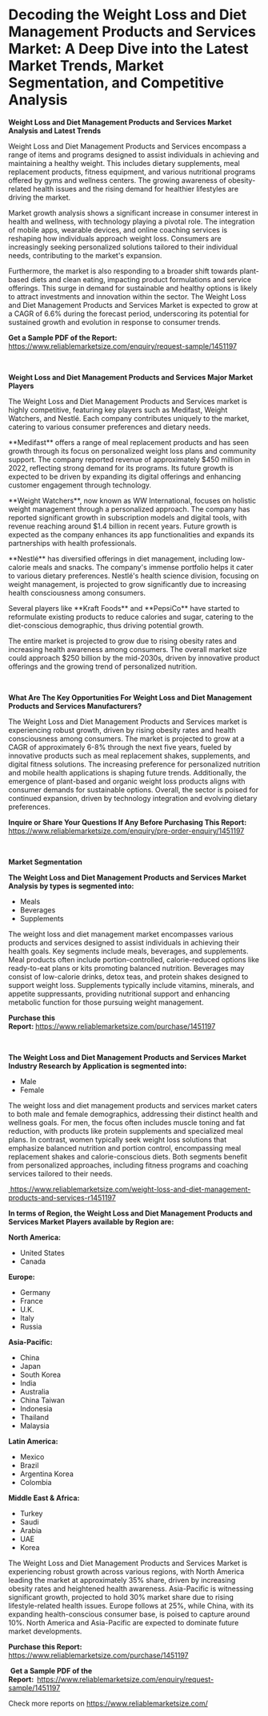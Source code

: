 <p><h1>Decoding the Weight Loss and Diet Management Products and Services Market: A Deep Dive into the Latest Market Trends, Market Segmentation, and Competitive Analysis</h1></p><p><strong>Weight Loss and Diet Management Products and Services Market Analysis and Latest Trends</strong></p>
<p><p>Weight Loss and Diet Management Products and Services encompass a range of items and programs designed to assist individuals in achieving and maintaining a healthy weight. This includes dietary supplements, meal replacement products, fitness equipment, and various nutritional programs offered by gyms and wellness centers. The growing awareness of obesity-related health issues and the rising demand for healthier lifestyles are driving the market.</p><p>Market growth analysis shows a significant increase in consumer interest in health and wellness, with technology playing a pivotal role. The integration of mobile apps, wearable devices, and online coaching services is reshaping how individuals approach weight loss. Consumers are increasingly seeking personalized solutions tailored to their individual needs, contributing to the market's expansion.</p><p>Furthermore, the market is also responding to a broader shift towards plant-based diets and clean eating, impacting product formulations and service offerings. This surge in demand for sustainable and healthy options is likely to attract investments and innovation within the sector. The Weight Loss and Diet Management Products and Services Market is expected to grow at a CAGR of 6.6% during the forecast period, underscoring its potential for sustained growth and evolution in response to consumer trends.</p></p>
<p><strong>Get a Sample PDF of the Report:&nbsp;</strong> <a href="https://www.reliablemarketsize.com/enquiry/request-sample/1451197?utm_campaign=2439&utm_medium=2&utm_source=Github&utm_content=ia&utm_term=11032025&utm_id=weight-loss-and-diet-management-products-and-services">https://www.reliablemarketsize.com/enquiry/request-sample/1451197</a></p>
<p>&nbsp;</p>
<p><strong>Weight Loss and Diet Management Products and Services Major Market Players</strong></p>
<p><p>The Weight Loss and Diet Management Products and Services market is highly competitive, featuring key players such as Medifast, Weight Watchers, and Nestlé. Each company contributes uniquely to the market, catering to various consumer preferences and dietary needs.</p><p>**Medifast** offers a range of meal replacement products and has seen growth through its focus on personalized weight loss plans and community support. The company reported revenue of approximately $450 million in 2022, reflecting strong demand for its programs. Its future growth is expected to be driven by expanding its digital offerings and enhancing customer engagement through technology.</p><p>**Weight Watchers**, now known as WW International, focuses on holistic weight management through a personalized approach. The company has reported significant growth in subscription models and digital tools, with revenue reaching around $1.4 billion in recent years. Future growth is expected as the company enhances its app functionalities and expands its partnerships with health professionals.</p><p>**Nestlé** has diversified offerings in diet management, including low-calorie meals and snacks. The company's immense portfolio helps it cater to various dietary preferences. Nestlé's health science division, focusing on weight management, is projected to grow significantly due to increasing health consciousness among consumers.</p><p>Several players like **Kraft Foods** and **PepsiCo** have started to reformulate existing products to reduce calories and sugar, catering to the diet-conscious demographic, thus driving potential growth.</p><p>The entire market is projected to grow due to rising obesity rates and increasing health awareness among consumers. The overall market size could approach $250 billion by the mid-2030s, driven by innovative product offerings and the growing trend of personalized nutrition.</p></p>
<p>&nbsp;</p>
<p><strong>What Are The Key Opportunities For Weight Loss and Diet Management Products and Services Manufacturers?</strong></p>
<p><p>The Weight Loss and Diet Management Products and Services market is experiencing robust growth, driven by rising obesity rates and health consciousness among consumers. The market is projected to grow at a CAGR of approximately 6-8% through the next five years, fueled by innovative products such as meal replacement shakes, supplements, and digital fitness solutions. The increasing preference for personalized nutrition and mobile health applications is shaping future trends. Additionally, the emergence of plant-based and organic weight loss products aligns with consumer demands for sustainable options. Overall, the sector is poised for continued expansion, driven by technology integration and evolving dietary preferences.</p></p>
<p><strong>Inquire or Share Your Questions If Any Before Purchasing This Report:</strong> <a href="https://www.reliablemarketsize.com/enquiry/pre-order-enquiry/1451197?utm_campaign=2439&utm_medium=2&utm_source=Github&utm_content=ia&utm_term=11032025&utm_id=weight-loss-and-diet-management-products-and-services">https://www.reliablemarketsize.com/enquiry/pre-order-enquiry/1451197</a></p>
<p>&nbsp;</p>
<p><strong>Market Segmentation</strong></p>
<p><strong>The Weight Loss and Diet Management Products and Services Market Analysis by types is segmented into:</strong></p>
<p><ul><li>Meals</li><li>Beverages</li><li>Supplements</li></ul></p>
<p><p>The weight loss and diet management market encompasses various products and services designed to assist individuals in achieving their health goals. Key segments include meals, beverages, and supplements. Meal products often include portion-controlled, calorie-reduced options like ready-to-eat plans or kits promoting balanced nutrition. Beverages may consist of low-calorie drinks, detox teas, and protein shakes designed to support weight loss. Supplements typically include vitamins, minerals, and appetite suppressants, providing nutritional support and enhancing metabolic function for those pursuing weight management.</p></p>
<p><strong>Purchase this Report:&nbsp;</strong><a href="https://www.reliablemarketsize.com/purchase/1451197?utm_campaign=2439&utm_medium=2&utm_source=Github&utm_content=ia&utm_term=11032025&utm_id=weight-loss-and-diet-management-products-and-services">https://www.reliablemarketsize.com/purchase/1451197</a></p>
<p>&nbsp;</p>
<p><strong>The Weight Loss and Diet Management Products and Services Market Industry Research by Application is segmented into:</strong></p>
<p><ul><li>Male</li><li>Female</li></ul></p>
<p><p>The weight loss and diet management products and services market caters to both male and female demographics, addressing their distinct health and wellness goals. For men, the focus often includes muscle toning and fat reduction, with products like protein supplements and specialized meal plans. In contrast, women typically seek weight loss solutions that emphasize balanced nutrition and portion control, encompassing meal replacement shakes and calorie-conscious diets. Both segments benefit from personalized approaches, including fitness programs and coaching services tailored to their needs.</p></p>
<p><a href="https://www.reliablemarketsize.com/weight-loss-and-diet-management-products-and-services-r1451197?utm_campaign=2439&utm_medium=2&utm_source=Github&utm_content=ia&utm_term=11032025&utm_id=weight-loss-and-diet-management-products-and-services">&nbsp;https://www.reliablemarketsize.com/weight-loss-and-diet-management-products-and-services-r1451197</a></p>
<p><strong>In terms of Region, the Weight Loss and Diet Management Products and Services Market Players available by Region are:</strong></p>
<p>
    <p> <strong> North America: </strong>
        <ul>
            <li>United States</li>
            <li>Canada</li>
        </ul>
        </p> 
    <p> <strong> Europe: </strong>
        <ul>
            <li>Germany</li>
            <li>France</li>
            <li>U.K.</li>
            <li>Italy</li>
            <li>Russia</li>
        </ul>
        </p> 
    <p> <strong> Asia-Pacific: </strong>
        <ul>
            <li>China</li>
            <li>Japan</li>
            <li>South Korea</li>
            <li>India</li>
            <li>Australia</li>
            <li>China Taiwan</li>
            <li>Indonesia</li>
            <li>Thailand</li>
            <li>Malaysia</li>
        </ul>
        </p> 
    <p> <strong> Latin America: </strong>
        <ul>
            <li>Mexico</li>
            <li>Brazil</li>
            <li>Argentina Korea</li>
            <li>Colombia</li>
        </ul>
        </p> 
    <p> <strong> Middle East & Africa: </strong>
        <ul>
            <li>Turkey</li>
            <li>Saudi</li>
            <li>Arabia</li>
            <li>UAE</li>
            <li>Korea</li>
        </ul>
    </p>
    </p>
<p><p>The Weight Loss and Diet Management Products and Services Market is experiencing robust growth across various regions, with North America leading the market at approximately 35% share, driven by increasing obesity rates and heightened health awareness. Asia-Pacific is witnessing significant growth, projected to hold 30% market share due to rising lifestyle-related health issues. Europe follows at 25%, while China, with its expanding health-conscious consumer base, is poised to capture around 10%. North America and Asia-Pacific are expected to dominate future market developments.</p></p>
<p><strong>Purchase this Report: </strong><a href="https://www.reliablemarketsize.com/purchase/1451197?utm_campaign=2439&utm_medium=2&utm_source=Github&utm_content=ia&utm_term=11032025&utm_id=weight-loss-and-diet-management-products-and-services">https://www.reliablemarketsize.com/purchase/1451197</a></p>
<p>&nbsp;<strong>Get a Sample PDF of the Report:&nbsp;&nbsp;</strong><a href="https://www.reliablemarketsize.com/enquiry/request-sample/1451197?utm_campaign=2439&utm_medium=2&utm_source=Github&utm_content=ia&utm_term=11032025&utm_id=weight-loss-and-diet-management-products-and-services">https://www.reliablemarketsize.com/enquiry/request-sample/1451197</a></p>
<p><strong></strong></p>
<p>Check more reports on <a href="https://www.reliablemarketsize.com/?utm_campaign=2439&utm_medium=2&utm_source=Github&utm_content=ia&utm_term=11032025&utm_id=weight-loss-and-diet-management-products-and-services">https://www.reliablemarketsize.com/</a></p>